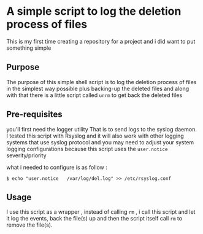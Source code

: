 # A simple script to log the deletion process of files

This is my first time creating a repository for a project and i did want to put something simple

## Purpose
The purpose of this simple shell script is to log the deletion process of files in the simplest way possible
plus backing-up the deleted files  and along with that there is a little script called ```unrm```
to get back the deleted files
## Pre-requisites
you'll first need the logger utility That is to send logs to the syslog daemon.
I tested this script with Rsyslog and it will also work with other logging systems that use syslog protocol
and you may need to adjust your system logging configurations because this script uses the ```user.notice``` severity/priority

what i needed to configure is as follow :
```
$ echo "user.notice   /var/log/del.log" >> /etc/rsyslog.conf
```
## Usage
I use this script as a wrapper , instead of calling ```rm``` ,
i call this script and let it log the events, back the file(s) up and  then the script itself call ```rm``` to remove the file(s).
